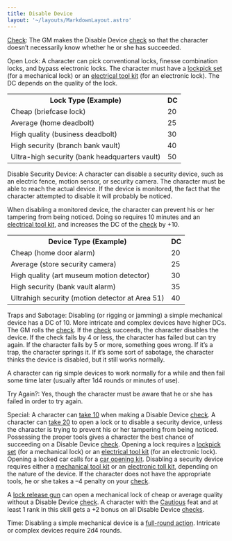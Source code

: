 ```yaml
---
title: Disable Device
layout: '~/layouts/MarkdownLayout.astro'
---
```

[Check](/modern.d20.srd/skills/skill.basics): The GM makes the
Disable Device [check](/modern.d20.srd/skills/skill.basics) so that
the character doesn’t necessarily know whether he or she has succeeded.

Open Lock: A character can pick conventional locks, finesse combination locks,
and bypass electronic locks. The character must have a [lockpick set](/modern.d20.srd/equipment/professional.equipment) (for a mechanical lock)
or an [electrical tool kit](/modern.d20.srd/equipment/professional.equipment)
(for an electronic lock). The DC depends on the quality of the lock.


<table> <tr><th> Lock Type (Example)</th> <th>DC</th> </tr> <tr><td> Cheap (briefcase lock)</td><td> 20 </td></tr> <tr class="shaded"><td> Average (home deadbolt)</td><td> 25 </td></tr> <tr><td> High quality (business deadbolt)</td><td> 30 </td></tr> <tr class="shaded"><td> High security (branch bank vault)</td><td> 40 </td></tr> <tr><td> Ultra-high security (bank headquarters vault)</td><td> 50 </td></tr> </table>



Disable Security Device: A character can disable a security device, such as an
electric fence, motion sensor, or security camera. The character must be able
to reach the actual device. If the device is monitored, the fact that the
character attempted to disable it will probably be noticed.

When disabling a monitored device, the character can prevent his or her
tampering from being noticed. Doing so requires 10 minutes and an [electrical tool kit](/modern.d20.srd/equipment/professional.equipment), and increases the
DC of the [check](/modern.d20.srd/skills/skill.basics) by +10.


<table> <tr><th>Device Type (Example)</th> <th>DC</th> </tr> <tr><td> Cheap (home door alarm)</td><td> 20 </td></tr> <tr class="shaded"><td> Average (store security camera)</td><td> 25 </td></tr> <tr><td> High quality (art museum motion detector)</td><td> 30 </td></tr> <tr class="shaded"><td> High security (bank vault alarm)</td><td> 35 </td></tr> <tr><td> Ultrahigh security (motion detector at Area 51)</td><td> 40 </td></tr> </table>



Traps and Sabotage: Disabling (or rigging or jamming) a simple mechanical
device has a DC of 10. More intricate and complex devices have higher DCs. The
GM rolls the [check](/modern.d20.srd/skills/skill.basics). If the
[check](/modern.d20.srd/skills/skill.basics) succeeds, the character
disables the device. If the check fails by 4 or less, the character has failed
but can try again. If the character fails by 5 or more, something goes wrong.
If it’s a trap, the character springs it. If it’s some sort of sabotage, the
character thinks the device is disabled, but it still works normally.

A character can rig simple devices to work normally for a while and then fail
some time later (usually after 1d4 rounds or minutes of use).

Try Again?: Yes, though the character must be aware that he or she has failed
in order to try again.

Special: A character can [take 10](/modern.d20.srd/skills/skill.basics) when making a Disable
Device [check](/modern.d20.srd/skills/skill.basics). A character can
[take 20](/modern.d20.srd/skills/skill.basics) to open a lock or to
disable a security device, unless the character is trying to prevent his or
her tampering from being noticed. Possessing the proper tools gives a
character the best chance of succeeding on a Disable Device
[check](/modern.d20.srd/skills/skill.basics). Opening a lock
requires a [lockpick set](/modern.d20.srd/equipment/professional.equipment)
(for a mechanical lock) or an [electrical tool kit](/modern.d20.srd/equipment/professional.equipment) (for an electronic
lock). Opening a locked car calls for a [car opening kit](/modern.d20.srd/equipment/professional.equipment). Disabling a security
device requires either a [mechanical tool kit](/modern.d20.srd/equipment/professional.equipment) or an [electronic toll kit](/modern.d20.srd/equipment/professional.equipment), depending on the
nature of the device. If the character does not have the appropriate tools, he
or she takes a –4 penalty on your
[check](/modern.d20.srd/skills/skill.basics).

A [lock release gun](/modern.d20.srd/equipment/professional.equipment) can
open a mechanical lock of cheap or average quality without a Disable Device
[check](/modern.d20.srd/skills/skill.basics). A character with the
[Cautious](/modern.d20.srd/feats/cautious) feat and at least 1 rank in this
skill gets a +2 bonus on all Disable Device
[checks](/modern.d20.srd/skills/skill.basics).

Time: Disabling a simple mechanical device is a [full-round action](/modern.d20.srd/combat/full.round.actions). Intricate or complex
devices require 2d4 rounds.

